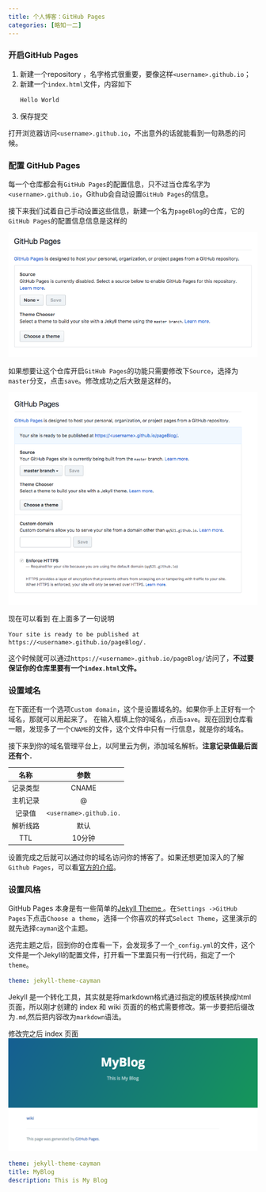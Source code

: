 ```yaml
---
title: 个人博客：GitHub Pages
categories: [略知一二]
---
```


### 开启GitHub Pages

1. 新建一个repository ，名字格式很重要，要像这样`<username>.github.io`；
2. 新建一个`index.html`文件，内容如下
    ```html
    Hello World
    ```
3. 保存提交

打开浏览器访问`<username>.github.io`，不出意外的话就能看到一句熟悉的问候。

### 配置 GitHub Pages
每一个仓库都会有`GitHub Pages`的配置信息，只不过当仓库名字为`<username>.github.io`，Github会自动设置`GitHub Pages`的信息。

接下来我们试着自己手动设置这些信息，新建一个名为`pageBlog`的仓库，它的`GitHub Pages`的配置信息信息是这样的

![GithubPages-unsettings](https://raw.githubusercontent.com/DullDevil/pics/master/person-blog/GithubPages-unsettings.png)


如果想要让这个仓库开启`GitHub Pages`的功能只需要修改下`Source`，选择为`master`分支，点击`save`。修改成功之后大致是这样的。

![GithubPagesSettings](https://raw.githubusercontent.com/DullDevil/pics/master/person-blog/GithubPages-settings.png)

现在可以看到 在上面多了一句说明
```
Your site is ready to be published at https://<username>.github.io/pageBlog/.
```

这个时候就可以通过`https://<username>.github.io/pageBlog/`访问了，**不过要保证你的仓库里要有一个`index.html`文件。**



### 设置域名
在下面还有一个选项`Custom domain`，这个是设置域名的。如果你手上正好有一个域名，那就可以用起来了。
在输入框填上你的域名，点击`save`。现在回到仓库看一眼，发现多了一个`CNAME`的文件，这个文件中只有一行信息，就是你的域名。

接下来到你的域名管理平台上，以阿里云为例，添加域名解析。**注意记录值最后面还有个`.`**

|名称|参数|
|:-:|:-:|
|记录类型|CNAME|
|主机记录|@|
|记录值| `<username>.github.io.`|
|解析线路| 默认|
|TTL|      10分钟|

设置完成之后就可以通过你的域名访问你的博客了。如果还想更加深入的了解`Github Pages`，可以看[官方的介绍](https://pages.github.com/)。


### 设置风格

GitHub Pages 本身是有一些简单的[Jekyll Theme ](https://help.github.com/articles/creating-a-github-pages-site-with-the-jekyll-theme-chooser/)。在`Settings ->GitHub Pages`下点击`Choose a theme`，选择一个你喜欢的样式`Select Theme`，这里演示的就先选择`cayman`这个主题。

选完主题之后，回到你的仓库看一下，会发现多了一个`_config.yml`的文件，这个文件是一个Jekyll的配置文件，打开看一下里面只有一行代码，指定了一个`theme`。

```yml
theme: jekyll-theme-cayman
```

Jekyll 是一个转化工具，其实就是将markdown格式通过指定的模版转换成html页面，所以刚才创建的 index 和 wiki 页面的的格式需要修改。第一步要把后缀改为`.md`,然后把内容改为`markdown`语法。

修改完之后
index 页面
![index](https://raw.githubusercontent.com/DullDevil/pics/master/person-blog/list-index.png)



```yml
theme: jekyll-theme-cayman
title: MyBlog
description: This is My Blog
```
